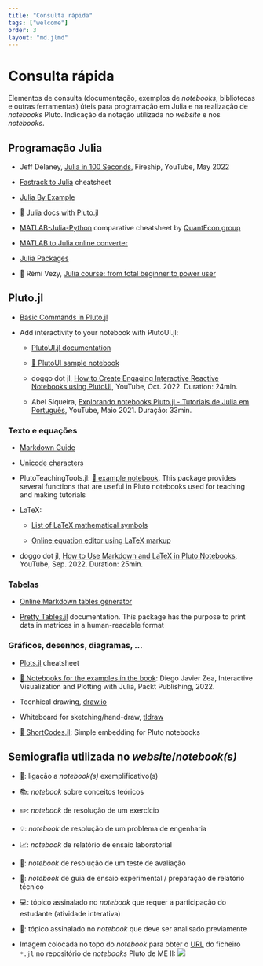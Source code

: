 ```yaml
---
title: "Consulta rápida"
tags: ["welcome"]
order: 3
layout: "md.jlmd"
---
```


# Consulta rápida

Elementos de consulta (documentação, exemplos de *notebooks*, bibliotecas e outras ferramentas) úteis para programação em Julia e na realização de *notebooks* Pluto.
Indicação da notação utilizada no *website* e nos *notebooks*.

## Programação Julia

- Jeff Delaney, [Julia in 100 Seconds](https://www.youtube.com/watch?v=JYs_94znYy0), Fireship, YouTube, May 2022

- [Fastrack to Julia](https://juliadocs.github.io/Julia-Cheat-Sheet/) cheatsheet

- [Julia By Example](https://juliabyexample.helpmanual.io/)

- [🎈 Julia docs with Pluto.jl](https://julia-docs-pluto.netlify.app/)

- [MATLAB-Julia-Python](https://cheatsheets.quantecon.org/) comparative cheatsheet by [QuantEcon group](https://quantecon.org) 
				
- [MATLAB to Julia online converter](https://lakras.github.io/matlab-to-julia/)

- [Julia Packages](https://juliapackages.com/packages?sort=stars)

- 🎈 Rémi Vezy, [Julia course: from total beginner to power user](https://vezy.github.io/julia_course/) 


## Pluto.jl

- [Basic Commands in Pluto.jl](https://github.com/fonsp/Pluto.jl/wiki/%F0%9F%94%8E-Basic-Commands-in-Pluto)

- Add interactivity to your notebook with PlutoUI.jl:

    - [PlutoUI.jl documentation](https://docs.juliahub.com/PlutoUI/abXFp/0.7.52/)
    
    - [🎈 PlutoUI sample notebook](https://featured.plutojl.org/basic/plutoui.jl)
    
    - doggo dot jl, [How to Create Engaging Interactive Reactive Notebooks using PlutoUI](https://www.youtube.com/watch?v=nkyvN7PXQZc), YouTube, Oct. 2022. Duration: 24min.
 
    - Abel Siqueira, [Explorando notebooks Pluto.jl - Tutoriais de Julia em Português](https://www.youtube.com/watch?v=ZnF27xxlcD8), YouTube, Maio 2021. Duração: 33min.


### Texto e equações 

- [Markdown Guide](https://www.markdownguide.org/)

- [Unicode characters](https://docs.julialang.org/en/v1/manual/unicode-input/)

- PlutoTeachingTools.jl: [🎈 example notebook](https://juliapluto.github.io/PlutoTeachingTools.jl/example.html). This package provides several functions that are useful in Pluto notebooks used for teaching and making tutorials

- LaTeX:

    - [List of LaTeX mathematical symbols](https://oeis.org/wiki/List_of_LaTeX_mathematical_symbols)
    
    - [Online equation editor using LaTeX markup](https://editor.codecogs.com)

- doggo dot jl, [How to Use Markdown and LaTeX in Pluto Notebooks](https://www.youtube.com/watch?v=YahByfBTnCc&list=PLhQ2JMBcfAsjeC10lx_2zDlFUMkBUTyyO&index=2), YouTube, Sep. 2022. Duration: 25min.


### Tabelas

- [Online Markdown tables generator](https://www.tablesgenerator.com/markdown_tables)

- [Pretty Tables.jl](https://ronisbr.github.io/PrettyTables.jl/stable/) documentation. This package has the purpose to print data in matrices in a human-readable format


### Gráficos, desenhos, diagramas, ...

- [Plots.jl](https://github.com/sswatson/cheatsheets/blob/master/plotsjl-cheatsheet.pdf) cheatsheet

- [🎈 Notebooks for the examples in the book](https://packtpublishing.github.io/Interactive-Visualization-and-Plotting-with-Julia/): Diego Javier Zea, Interactive Visualization and Plotting with Julia, Packt Publishing, 2022.  

- Tecnhical drawing, [draw.io](https://app.diagrams.net/)

- Whiteboard for sketching/hand-draw, [tldraw](https://www.tldraw.com/)

- [🎈 ShortCodes.jl](https://raw.githack.com/hellemo/ShortCodes.jl/main/examples/static-demo.html): Simple embedding for Pluto notebooks



## Semiografia utilizada no *website*/*notebook(s)*

- 🎈: ligação a *notebook(s)* exemplificativo(s)

- 📚: *notebook* sobre conceitos teóricos

- ✏️: *notebook* de resolução de um exercício

- 💡: *notebook* de resolução de um problema de engenharia

- 📈: *notebook* de relatório de ensaio laboratorial

- 📝: *notebook* de resolução de um teste de avaliação 

- 📄: *notebook* de guia de ensaio experimental / preparação de relatório técnico 

- 💻: tópico assinalado no *notebook* que requer a participação do estudante (atividade interativa)

- 📌: tópico assinalado no *notebook* que deve ser analisado previamente

-  Imagem colocada no topo do *notebook* para obter o [URL](https://pt.wikipedia.org/wiki/URL) do ficheiro `*.jl` no repositório de *notebooks* Pluto de ME II: 
![](https://img.shields.io/badge/GitHub_URL-notebook-C09107)
